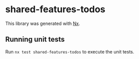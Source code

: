 # shared-features-todos

This library was generated with [Nx](https://nx.dev).

## Running unit tests

Run `nx test shared-features-todos` to execute the unit tests.
